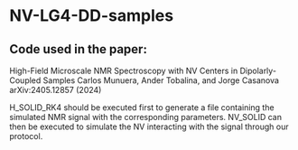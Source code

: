 # NV-LG4-DD-samples

## Code used in the paper:
High-Field Microscale NMR Spectroscopy with NV Centers in Dipolarly-Coupled Samples 
Carlos Munuera, Ander Tobalina, and Jorge Casanova
arXiv:2405.12857 (2024)

H_SOLID_RK4 should be executed first to generate a file containing the simulated NMR signal with the corresponding parameters. 
NV_SOLID can then be executed to simulate the NV interacting with the signal through our protocol.
